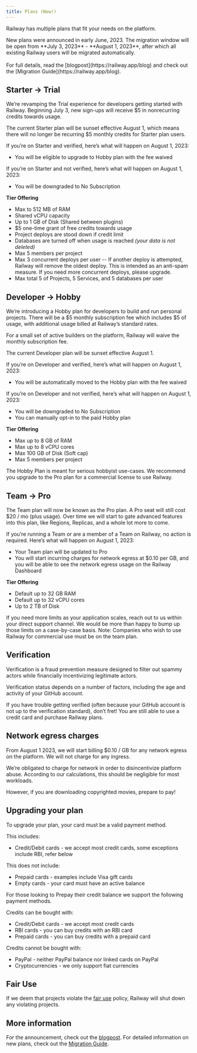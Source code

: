 ```yaml
---
title: Plans (New!)
---
```


Railway has multiple plans that fit your needs on the platform.

<Banner variant="info">
  New plans were announced in early June, 2023. The migration window will be open from **July 3, 2023** - **August 1, 2023**, after which all existing Railway users will be migrated automatically.
  <br /><br />For full details, read the [blogpost](https://railway.app/blog) and check out the [Migration Guide](https://railway.app/blog). 
</Banner>

## Starter -> Trial

We’re revamping the Trial experience for developers getting started with Railway. Beginning July 3, new sign-ups will receive $5 in nonrecurring credits towards usage. 

The current Starter plan will be sunset effective August 1, which means there will no longer be recurring $5 monthly credits for Starter plan users.

If you’re on Starter and verified, here’s what will happen on August 1, 2023:

- You will be eligible to upgrade to Hobby plan with the fee waived

If you’re on Starter and not verified, here’s what will happen on August 1, 2023:

- You will be downgraded to No Subscription

**Tier Offering**

- Max to 512 MB of RAM
- Shared vCPU capacity
- Up to 1 GB of Disk (Shared between plugins)
- $5 one-time grant of free credits towards usage
- Project deploys are stood down if credit limit
- Databases are turned off when usage is reached _(your data is not deleted)_
- Max 5 members per project
- Max 3 concurrent deploys per user
-- If another deploy is attempted, Railway will remove the oldest deploy. This is intended as an anti-spam measure. If you need more concurrent deploys, please upgrade.
- Max total 5 of Projects, 5 Services, and 5 databases per user

## Developer -> Hobby

We’re introducing a Hobby plan for developers to build and run personal projects. There will be a $5 monthly subscription fee which includes $5 of usage, with additional usage billed at Railway’s standard rates.

For a small set of active builders on the platform, Railway will waive the monthly subscription fee. 

The current Developer plan will be sunset effective August 1.

If you’re on Developer and verified, here’s what will happen on August 1, 2023:

- You will be automatically moved to the Hobby plan with the fee waived

If you’re on Developer and not verified, here’s what will happen on August 1, 2023:

- You will be downgraded to No Subscription
- You can manually opt-in to the paid Hobby plan

**Tier Offering**

- Max up to 8 GB of RAM
- Max up to 8 vCPU cores
- Max 100 GB of Disk (Soft cap)
- Max 5 members per project

The Hobby Plan is meant for serious hobbyist use-cases. We recommend you upgrade to the Pro plan for a commercial license to use Railway.

## Team -> Pro

The Team plan will now be known as the Pro plan. A Pro seat will still cost $20 / mo (plus usage). Over time we will start to gate advanced features into this plan, like Regions, Replicas, and a whole lot more to come.

If you’re running a Team or are a member of a Team on Railway, no action is required. Here’s what will happen on August 1, 2023:

- Your Team plan will be updated to Pro
- You will start incurring charges for network egress at $0.10 per GB, and you will be able to see the network egress usage on the Railway Dashboard

**Tier Offering**

- Default up to 32 GB RAM
- Default up to 32 vCPU cores
- Up to 2 TB of Disk

If you need more limits as your application scales, reach out to us within your direct support channel. We would be more than happy to bump up those limits on a case-by-case basis. Note: Companies who wish to use Railway for commercial use must be on the team plan.

## Verification
Verification is a fraud prevention measure designed to filter out spammy actors while financially incentivizing legitimate actors. 

Verification status depends on a number of factors, including the age and activity of your GitHub account.

If you have trouble getting verified (often because your GitHub account is not up to the verification standard), don’t fret! You are still able to use a credit card and purchase Railway plans.

## Network egress charges
From August 1 2023, we will start billing $0.10 / GB for any network egress on the platform. We will not charge for any ingress. 

We’re obligated to charge for network in order to disincentivize platform abuse. According to our calculations, this should be negligible for most workloads. 

However, if you are downloading copyrighted movies, prepare to pay!

## Upgrading your plan

To upgrade your plan, your card must be a valid payment method.

This includes:

- Credit/Debit cards - we accept most credit cards, some exceptions include RBI, refer below

This does not include:

- Prepaid cards - examples include Visa gift cards
- Empty cards - your card must have an active balance

For those looking to Prepay their credit balance we support the following payment methods.

Credits can be bought with:

- Credit/Debit cards - we accept most credit cards
- RBI cards - you can buy credits with an RBI card
- Prepaid cards - you can buy credits with a prepaid card

Credits cannot be bought with:

- PayPal - neither PayPal balance nor linked cards on PayPal
- Cryptocurrencies - we only support fiat currencies

## Fair Use

If we deem that projects violate the [fair use](https://railway.app/legal/fair-use) policy, Railway will shut down any violating projects.

## More information
For the announcement, check out the [blogpost](https://railway.app/blog).
For detailed information on new plans, check out the [Migration Guide](https://railway.app/blog).

